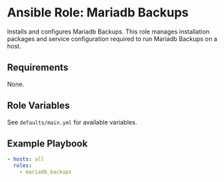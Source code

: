 # Ansible Role: Mariadb Backups

Installs and configures Mariadb Backups. This role manages installation packages and service configuration required to run Mariadb Backups on a host.

## Requirements

None.

## Role Variables

See `defaults/main.yml` for available variables.

## Example Playbook

```yaml
- hosts: all
  roles:
    - mariadb_backups
```
